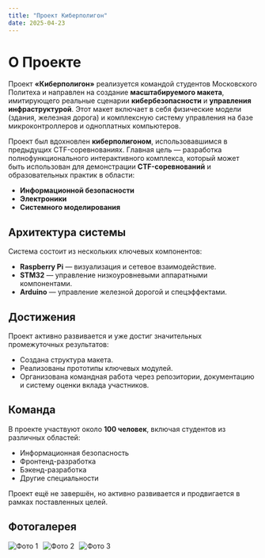```yaml
---
title: "Проект Киберполигон"
date: 2025-04-23
---
```


# О Проекте

Проект **«Киберполигон»** реализуется командой студентов Московского Политеха и направлен на создание **масштабируемого макета**, имитирующего реальные сценарии **кибербезопасности** и **управления инфраструктурой**. Этот макет включает в себя физические модели (здания, железная дорога) и комплексную систему управления на базе микроконтроллеров и одноплатных компьютеров.

Проект был вдохновлен **киберполигоном**, использовавшимся в предыдущих CTF-соревнованиях. Главная цель — разработка полнофункционального интерактивного комплекса, который может быть использован для демонстрации **CTF-соревнований** и образовательных практик в области:

- **Информационной безопасности**
- **Электроники**
- **Системного моделирования**

## Архитектура системы

Система состоит из нескольких ключевых компонентов:

- **Raspberry Pi** — визуализация и сетевое взаимодействие.
- **STM32** — управление низкоуровневыми аппаратными компонентами.
- **Arduino** — управление железной дорогой и спецэффектами.

## Достижения

Проект активно развивается и уже достиг значительных промежуточных результатов:

- Создана структура макета.
- Реализованы прототипы ключевых модулей.
- Организована командная работа через репозитории, документацию и систему оценки вклада участников.

## Команда

В проекте участвуют около **100 человек**, включая студентов из различных областей:

- Информационная безопасность
- Фронтенд-разработка
- Бэкенд-разработка
- Другие специальности

Проект ещё не завершён, но активно развивается и продвигается в рамках поставленных целей.

## Фотогалерея

<!-- Используем простой слайдер без JS, просто отображение изображений -->
<div style="display: flex; gap: 10px; overflow-x: auto;">
  <img src="/images/about_project1.jpg" alt="Фото 1" style="max-height: 300px; object-fit: cover; width: auto;">
  <img src="/images/about_project2.jpg" alt="Фото 2" style="max-height: 300px; object-fit: cover; width: auto;">
  <img src="/images/about_project3.jpg" alt="Фото 3" style="max-height: 300px; object-fit: cover; width: auto;">
</div>

